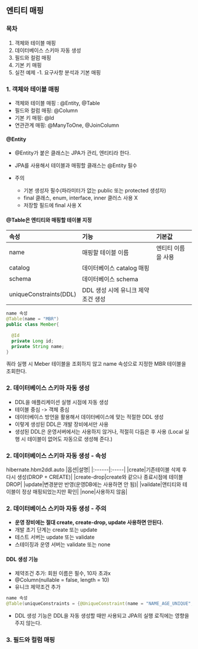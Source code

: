 ## 엔티티 매핑
### 목차

1. 객체와 테이블 매핑
2. 데이터베이스 스키마 자동  생성
3. 필드와 컬럼 매핑
4. 기본 키 매핑
5. 실전 예제 -1. 요구사항 분석과 기본 매핑

### 1. 객체와 테이블 매핑

* 객체와 테이블 매핑 : @Entity, @Table
* 필드와 컬럼 매핑: @Column
* 기본 키 매핑: @Id
* 연관관계 매핑: @ManyToOne, @JoinColumn


#### @Entity
* @Entity가 붙은 클래스는 JPA가 관리, 엔티티라 한다.
* JPA를 사용해서 테이블과 매핑할 클래스는 @Entity 필수

* 주의
  * 기본 생성자 필수(파라미터가 없는 public 또는 protected 생성자)
  * final 클래스, enum, interface, inner 클러스 사용 X
  * 저장할 필드에 final 사용 X


#### @Table은 엔티티와 매핑할 테이블 지정
|속성|기능|기본값|
|:------|:-----|:-----|
|name|매핑할 테이블 이름|엔티티 이름을 사용|
|catalog|데이터베이스 catalog 매핑||
|schema|데이터베이스 schema||
|uniqueConstraints(DDL)|DDL 생성 시에 유니크 제약 조건 생성||

```java
name 속성 
@Table(name = "MBR")
public class Member{
  
  @Id
  private Long id;
  private String name;
}
```
쿼라 실행 시 Meber 테이블을 조회하지 않고 name 속성으로 지정한 MBR 테이블을 조회한다.

### 2. 데이터베이스 스키마 자동  생성
* DDL을 애플리케이션 실행  시점에 자동 생성
* 테이블 중심 -> 객체 중심
* 데이터베이스 방언을 활용해서 데이터베이스에 맞는 적절한 DDL 생성
* 이렇게 생성된 DDL은 개발 장비에서만 사용
* 생성된 DDL은 운영서버에서는 사용하지 않거나, 적절히 다듬은 후 사용
(Local 실행 시 테이블이 없어도 자동으로 생성해 준다.)


### 2. 데이터베이스 스키마 자동  생성 - 속성
hibernate.hbm2ddl.auto
|옵션|설명|
|:------|:-----|
|create|기존테이블 삭제 후 다시 생성(DROP + CREATE)|
|create-drop|create와 같으나 종료시점에 테이블 DROP|
|update|변경분만 반영(운영DB에는 사용하면 안 됨)|
|vaildate|앤티티와 테이블이 정상 매핑되었는지만 확인|
|none|사용하지 않음|   


### 2. 데이터베이스 스키마 자동  생성 - 주의
* **운영 장비에는 절대 create, create-drop, update 사용하면 안된다.**
* 개발 초기 단계는 create 또는 update
* 테스트 서버는 update 또는 validate
* 스테이징과 운영 서버는 validate 또는 none

#### DDL 생성 기능
* 제약조건 추가: 회원 이름은 필수, 10자 초과x
 * @Column(nullable = false, length = 10)
* 유니크 제약조건 추가
```java
name 속성 
@Table(uniqueConstraints = {@UniqueConstraint(name = "NAME_AGE_UNIQUE", columnNames = {"NAME", "AGE"})})
```
* DDL 생성 기능은 DDL을 자동 생성할 때만 사용되고  JPA의 실행 로직에는 영향을 주지 않는다.

### 3. 필드와 컬럼 매핑








 







